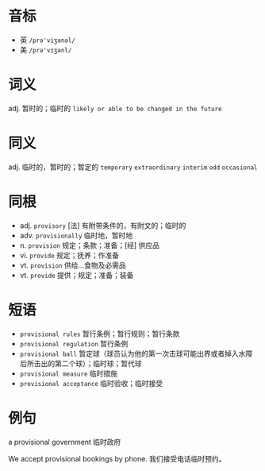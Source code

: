# 音标

- 英 `/prə'viʒənəl/`
- 美 `/prə'vɪʒənl/`

# 词义

adj. 暂时的；临时的
`likely or able to be changed in the future`

# 同义

adj. 临时的，暂时的；暂定的
`temporary` `extraordinary` `interim` `odd` `occasional`

# 同根

- adj. `provisory` [法] 有附带条件的，有附文的；临时的
- adv. `provisionally` 临时地，暂时地
- n. `provision` 规定；条款；准备；[经] 供应品
- vi. `provide` 规定；抚养；作准备
- vt. `provision` 供给…食物及必需品
- vt. `provide` 提供；规定；准备；装备

# 短语

- `provisional rules` 暂行条例；暂行规则；暂行条款
- `provisional regulation` 暂行条例
- `provisional ball` 暂定球（球员认为他的第一次击球可能出界或者掉入水障后所击出的第二个球）；临时球；暂代球
- `provisional measure` 临时措施
- `provisional acceptance` 临时验收；临时接受

# 例句

a provisional government
临时政府

We accept provisional bookings by phone.
我们接受电话临时预约。


